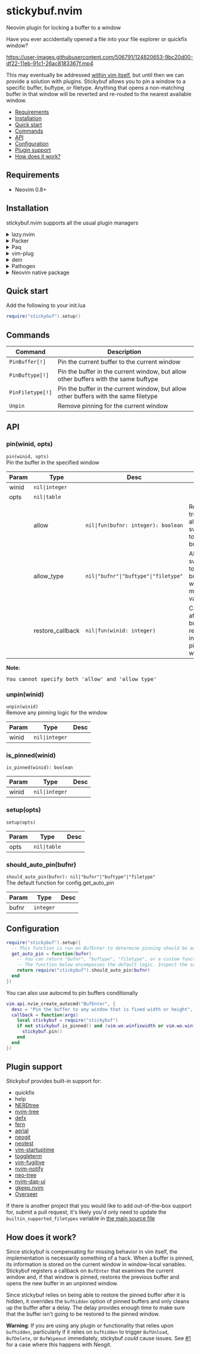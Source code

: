 # stickybuf.nvim

Neovim plugin for locking a buffer to a window

Have you ever accidentally opened a file into your file explorer or quickfix window?

https://user-images.githubusercontent.com/506791/124820653-9bc20d00-df22-11eb-91c1-26ac8183367f.mp4

This may eventually be addressed [within vim
itself](https://github.com/neovim/neovim/issues/12517), but until then we can
provide a solution with plugins. Stickybuf allows you to pin a window to a
specific buffer, buftype, or filetype. Anything that opens a non-matching buffer
in that window will be reverted and re-routed to the nearest available window.

<!-- TOC -->

- [Requirements](#requirements)
- [Installation](#installation)
- [Quick start](#quick-start)
- [Commands](#commands)
- [API](#api)
- [Configuration](#configuration)
- [Plugin support](#plugin-support)
- [How does it work?](#how-does-it-work)

<!-- /TOC -->

## Requirements

- Neovim 0.8+

## Installation

stickybuf.nvim supports all the usual plugin managers

<details>
  <summary>lazy.nvim</summary>

```lua
{
  'stevearc/stickybuf.nvim',
  opts = {},
}
```

</details>

<details>
  <summary>Packer</summary>

```lua
require('packer').startup(function()
    use {
      'stevearc/stickybuf.nvim',
      config = function() require('stickybuf').setup() end
    }
end)
```

</details>

<details>
  <summary>Paq</summary>

```lua
require "paq" {
    {'stevearc/stickybuf.nvim'};
}
```

</details>

<details>
  <summary>vim-plug</summary>

```vim
Plug 'stevearc/stickybuf.nvim'
```

</details>

<details>
  <summary>dein</summary>

```vim
call dein#add('stevearc/stickybuf.nvim')
```

</details>

<details>
  <summary>Pathogen</summary>

```sh
git clone --depth=1 https://github.com/stevearc/stickybuf.nvim.git ~/.vim/bundle/
```

</details>

<details>
  <summary>Neovim native package</summary>

```sh
git clone --depth=1 https://github.com/stevearc/stickybuf.nvim.git \
  "${XDG_DATA_HOME:-$HOME/.local/share}"/nvim/site/pack/stickybuf/start/stickybuf.nvim
```

</details>

## Quick start

Add the following to your init.lua

```lua
require("stickybuf").setup()
```

## Commands

| Command          | Description                                                                          |
| ---------------- | ------------------------------------------------------------------------------------ |
| `PinBuffer[!]`   | Pin the current buffer to the current window                                         |
| `PinBuftype[!]`  | Pin the buffer in the current window, but allow other buffers with the same buftype  |
| `PinFiletype[!]` | Pin the buffer in the current window, but allow other buffers with the same filetype |
| `Unpin`          | Remove pinning for the current window                                                |

## API

<!-- API -->

### pin(winid, opts)

`pin(winid, opts)` \
Pin the buffer in the specified window

| Param | Type             | Desc                                  |                                                          |
| ----- | ---------------- | ------------------------------------- | -------------------------------------------------------- |
| winid | `nil\|integer`   |                                       |                                                          |
| opts  | `nil\|table`     |                                       |                                                          |
|       | allow            | `nil\|fun(bufnr: integer): boolean`   | Return true to allow switching to the buffer             |
|       | allow_type       | `nil\|"bufnr"\|"buftype"\|"filetype"` | Allow switching to buffers with a matching value         |
|       | restore_callback | `nil\|fun(winid: integer)`            | Called after a buffer is restored into the pinned window |

**Note:**
<pre>
You cannot specify both 'allow' and 'allow_type'
</pre>

### unpin(winid)

`unpin(winid)` \
Remove any pinning logic for the window

| Param | Type           | Desc |
| ----- | -------------- | ---- |
| winid | `nil\|integer` |      |

### is_pinned(winid)

`is_pinned(winid): boolean`

| Param | Type           | Desc |
| ----- | -------------- | ---- |
| winid | `nil\|integer` |      |

### setup(opts)

`setup(opts)`

| Param | Type         | Desc |
| ----- | ------------ | ---- |
| opts  | `nil\|table` |      |

### should_auto_pin(bufnr)

`should_auto_pin(bufnr): nil|"bufnr"|"buftype"|"filetype"` \
The default function for config.get_auto_pin

| Param | Type      | Desc |
| ----- | --------- | ---- |
| bufnr | `integer` |      |


<!-- /API -->

## Configuration

```lua
require("stickybuf").setup({
  -- This function is run on BufEnter to determine pinning should be activated
  get_auto_pin = function(bufnr)
    -- You can return "bufnr", "buftype", "filetype", or a custom function to set how the window will be pinned
    -- The function below encompasses the default logic. Inspect the source to see what it does.
    return require("stickybuf").should_auto_pin(bufnr)
  end
})
```

You can also use autocmd to pin buffers conditionally

```lua
vim.api.nvim_create_autocmd("BufEnter", {
  desc = "Pin the buffer to any window that is fixed width or height",
  callback = function(args)
    local stickybuf = require("stickybuf")
    if not stickybuf.is_pinned() and (vim.wo.winfixwidth or vim.wo.winfixheight) then
      stickybuf.pin()
    end
  end
})
```

## Plugin support

Stickybuf provides built-in support for:

- quickfix
- help
- [NERDtree](https://github.com/preservim/nerdtree)
- [nvim-tree](https://github.com/nvim-tree/nvim-tree.lua)
- [defx](https://github.com/Shougo/defx.nvim)
- [fern](https://github.com/lambdalisue/fern.vim)
- [aerial](https://github.com/stevearc/aerial.nvim)
- [neogit](https://github.com/TimUntersberger/neogit)
- [neotest](https://github.com/rcarriga/neotest)
- [vim-startuptime](https://github.com/dstein64/vim-startuptime)
- [toggleterm](https://github.com/akinsho/toggleterm.nvim)
- [vim-fugitive](https://github.com/tpope/vim-fugitive)
- [nvim-notify](https://github.com/rcarriga/nvim-notify)
- [neo-tree](https://github.com/nvim-neo-tree/neo-tree.nvim)
- [nvim-dap-ui](https://github.com/rcarriga/nvim-dap-ui)
- [gkeep.nvim](https://github.com/stevearc/gkeep.nvim)
- [Overseer](https://github.com/stevearc/overseer.nvim)

If there is another project that you would like to add out-of-the-box support
for, submit a pull request, it's likely you'd only need to update the
`builtin_supported_filetypes` variable in [the main source
file](https://github.com/stevearc/stickybuf.nvim/blob/master/lua/stickybuf.lua)

## How does it work?

Since stickybuf is compensating for missing behavior in vim itself, the
implementation is necessarily something of a hack. When a buffer is pinned, its
information is stored on the current window in window-local variables. Stickybuf
registers a callback on `BufEnter` that examines the current window and, if that
window is pinned, restores the previous buffer and opens the new buffer in an
unpinned window.

Since stickybuf relies on being able to restore the pinned buffer after it is
hidden, it overrides the `bufhidden` option of pinned buffers and only cleans up
the buffer after a delay. The delay provides enough time to make sure that the
buffer isn't going to be restored to the pinned window.

**Warning**: If you are using any plugin or functionality that relies upon
`bufhidden`, particularly if it relies on `bufhidden` to trigger `BufUnload`,
`BufDelete`, or `BufWipeout` immediately, stickybuf _could_ cause issues. See
[#1](https://github.com/stevearc/stickybuf.nvim/issues/1) for a case where this
happens with Neogit.
